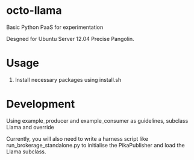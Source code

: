 octo-llama
==========

Basic Python PaaS for experimentation

Desgned for Ubuntu Server 12.04 Precise Pangolin.

Usage
=====

1. Install necessary packages using install.sh

Development
===========

Using example_producer and example_consumer as guidelines, subclass Llama and override 

Currently, you will also need to write a harness script like run_brokerage_standalone.py to initialise the PikaPublisher and load the Llama subclass.
